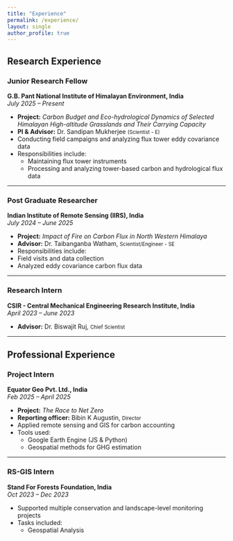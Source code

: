 ```yaml
---
title: "Experience"
permalink: /experience/
layout: single
author_profile: true
---
```


## Research Experience

### Junior Research Fellow  
**G.B. Pant National Institute of Himalayan Environment, India**  
*July 2025 – Present*  
- **Project:** *Carbon Budget and Eco-hydrological Dynamics of Selected Himalayan High-altitude Grasslands and Their Carrying Capacity*  
- **PI & Advisor:** Dr. Sandipan Mukherjee <small>(Scientist - E)</small>
- Conducting field campaigns and analyzing flux tower eddy covariance data  
- Responsibilities include:
  - Maintaining flux tower instruments  
  - Processing and analyzing tower-based carbon and hydrological flux data  

---

### Post Graduate Researcher  
**Indian Institute of Remote Sensing (IIRS), India**  
*July 2024 – June 2025*
- **Project:** *Impact of Fire on Carbon Flux in North Western Himalaya*  
- **Advisor:** Dr. Taibanganba Watham, <small> Scientist/Engineer - SE</small>
- Responsibilities include:
- Field visits and data collection 
- Analyzed eddy covariance carbon flux data

---

### Research Intern  
**CSIR - Central Mechanical Engineering Research Institute, India**  
*April 2023 – June 2023*
- **Advisor:** Dr. Biswajit Ruj, <small>Chief Scientist</small>

---

## Professional Experience

### Project Intern  
**Equator Geo Pvt. Ltd., India**  
*Feb 2025 – April 2025*  
- **Project:** *The Race to Net Zero*
- **Reporting officer:** Bibin K Augustin, <small>Director</small>
- Applied remote sensing and GIS for carbon accounting  
- Tools used:
  - Google Earth Engine (JS & Python)  
  - Geospatial methods for GHG estimation

---

### RS-GIS Intern  
**Stand For Forests Foundation, India**  
*Oct 2023 – Dec 2023*  
- Supported multiple conservation and landscape-level monitoring projects  
- Tasks included:
  - Geospatial Analysis  
